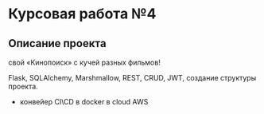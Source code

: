 # Курсовая работа №4

## Описание проекта
свой «Кинопоиск» с кучей разных фильмов!

Flask, SQLAlchemy, Marshmallow, REST, CRUD, JWT, создание структуры проекта.
+ конвейер CI\CD в docker в cloud AWS
